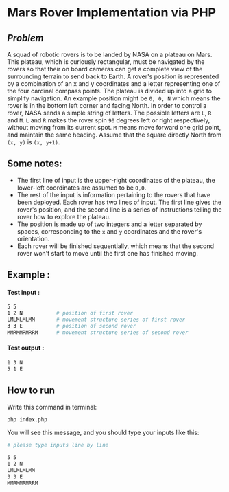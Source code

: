 # Mars Rover Implementation via PHP

## _Problem_

A squad of robotic rovers is to be landed by NASA on a plateau on Mars. This plateau, which is curiously rectangular,
must be navigated by the rovers so that their on board cameras can get a complete view of the surrounding terrain to
send back to Earth. A rover's position is represented by a combination of an x and y coordinates and a letter
representing one of the four cardinal compass points. The plateau is divided up into a grid to simplify navigation. An
example position might be `0, 0, N` which means the rover is in the bottom left corner and facing North. In order to
control a rover, NASA sends a simple string of letters. The possible letters are `L`, `R` and `M`.
`L` and `R` makes the rover spin `90` degrees left or right respectively, without moving from its current spot.
`M` means move forward one grid point, and maintain the same heading. Assume that the square directly North
from `(x, y)` is `(x, y+1)`.

## Some notes:

- The first line of input is the upper-right coordinates of the plateau, the lower-left coordinates are assumed to
  be `0,0`.
- The rest of the input is information pertaining to the rovers that have been deployed. Each rover has two lines of
  input. The first line gives the rover's position, and the second line is a series of instructions telling the rover
  how to explore the plateau.
- The position is made up of two integers and a letter separated by spaces, corresponding to the `x` and `y`
  coordinates and the rover's orientation.
- Each rover will be finished sequentially, which means that the second rover won't start to move until the first one
  has finished moving.

## Example :

#### Test input :

```sh
5 5
1 2 N           # position of first rover
LMLMLMLMM       # movement structure series of first rover
3 3 E           # position of second rover
MMRMMRMRRM      # movement structure series of second rover
```

#### Test output :

```sh
1 3 N
5 1 E
```

## How to run

Write this command in terminal:

```sh
php index.php
```

You will see this message, and you should type your inputs like this:

```sh
# please type inputs line by line

5 5
1 2 N
LMLMLMLMM
3 3 E
MMRMMRMRRM
```